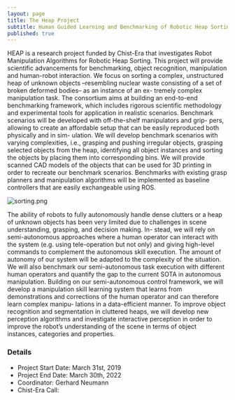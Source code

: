 ```yaml
---
layout: page
title: The Heap Project
subtitle: Human Guided Learning and Benchmarking of Robotic Heap Sorting
published: true
---
```


HEAP is a research project funded by Chist-Era that investigates Robot Manipulation Algorithms for Robotic Heap Sorting. 
This project will provide scientific advancements for benchmarking, object recognition, manipulation
and human-robot interaction. We focus on sorting a complex, unstructured heap of unknown objects
–resembling nuclear waste consisting of a set of broken deformed bodies– as an instance of an ex-
tremely complex manipulation task. The consortium aims at building an end-to-end benchmarking
framework, which includes rigorous scientific methodology and experimental tools for application in
realistic scenarios. Benchmark scenarios will be developed with off-the-shelf manipulators and grip-
pers, allowing to create an affordable setup that can be easily reproduced both physically and in sim-
ulation. We will develop benchmark scenarios with varying complexities, i.e., grasping and pushing
irregular objects, grasping selected objects from the heap, identifying all object instances and sorting
the objects by placing them into corresponding bins. We will provide scanned CAD models of the
objects that can be used for 3D printing in order to recreate our benchmark scenarios. Benchmarks
with existing grasp planners and manipulation algorithms will be implemented as baseline controllers
that are easily exchangeable using ROS.

![sorting.png]({{site.baseurl}}/img/sorting.png)


The ability of robots to fully autonomously handle dense clutters or a heap of unknown objects has
been very limited due to challenges in scene understanding, grasping, and decision making. In-
stead, we will rely on semi-autonomous approaches where a human operator can interact with the
system (e.g. using tele-operation but not only) and giving high-level commands to complement the
autonomous skill execution. The amount of autonomy of our system will be adapted to the complexity
of the situation. We will also benchmark our semi-autonomous task execution with different human
operators and quantify the gap to the current SOTA in autonomous manipulation. Building on our
semi-autonomous control framework, we will develop a manipulation skill learning system that learns
from demonstrations and corrections of the human operator and can therefore learn complex manipu-
lations in a data-efficient manner. To improve object recognition and segmentation in cluttered heaps,
we will develop new perception algorithms and investigate interactive perception in order to improve
the robot’s understanding of the scene in terms of object instances, categories and properties.


### Details

- Project Start Date: March 31st, 2019
- Project End Date: March 30th, 2022
- Coordinator: Gerhard Neumann
- Chist-Era Call: 
